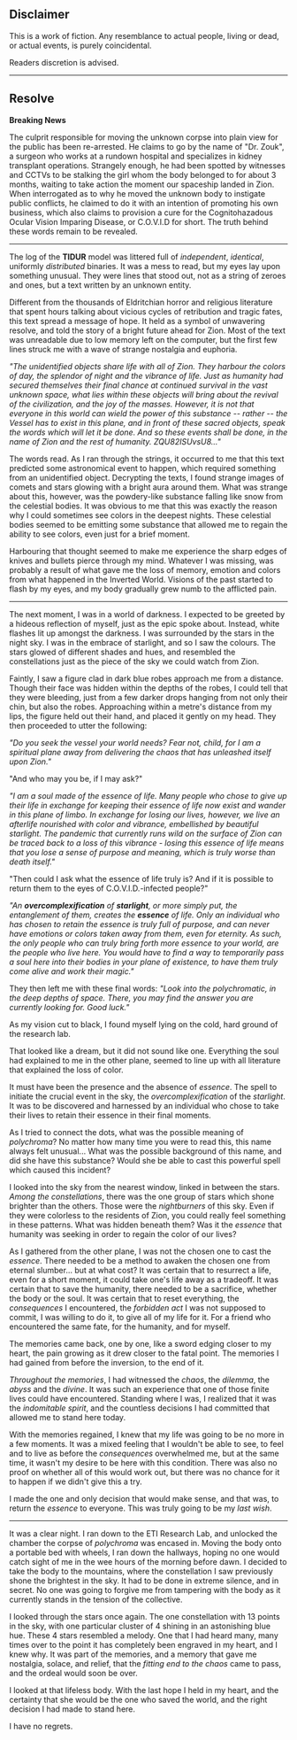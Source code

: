 ## Disclaimer

This is a work of fiction. Any resemblance to actual people, living or dead, or actual events, is purely coincidental.

Readers discretion is advised.

---

## Resolve

**Breaking News**

The culprit responsible for moving the unknown corpse into plain view for the public has been re-arrested. He claims to go by the name of "Dr. Zouk", a surgeon who works at a rundown hospital and specializes in kidney transplant operations. Strangely enough, he had been spotted by witnesses and CCTVs to be stalking the girl whom the body belonged to for about 3 months, waiting to take action the moment our spaceship landed in Zion. When interrogated as to why he moved the unknown body to instigate public conflicts, he claimed to do it with an intention of promoting his own business, which also claims to provision a cure for the Cognitohazadous Ocular Vision Imparing Disease, or C.O.V.I.D for short. The truth behind these words remain to be revealed.

---

The log of the **TIDUR** model was littered full of *independent*, *identical*, uniformly *distributed* binaries. It was a mess to read, but my eyes lay upon something unusual. They were lines that stood out, not as a string of zeroes and ones, but a text written by an unknown entity.

Different from the thousands of Eldritchian horror and religious literature that spent hours talking about vicious cycles of retribution and tragic fates, this text spread a message of hope. It held as a symbol of unwavering resolve, and told the story of a bright future ahead for Zion. Most of the text was unreadable due to low memory left on the computer, but the first few lines struck me with a wave of strange nostalgia and euphoria. 

*"The unidentified objects share life with all of Zion. They harbour the colors of day, the splendor of night and the vibrance of life. Just as humanity had secured themselves their final chance at continued survival in the vast unknown space, what lies within these objects will bring about the revival of the civilization, and the joy of the masses. However, it is not that everyone in this world can wield the power of this substance -- rather -- the Vessel has to exist in this plane, and in front of these sacred objects, speak the words which will let it be done. And so these events shall be done, in the name of Zion and the rest of humanity. ZQU82ISUvsU8..."*

The words read. As I ran through the strings, it occurred to me that this text predicted some astronomical event to happen, which required something from an unidentified object. Decrypting the texts, I found strange images of comets and stars glowing with a bright aura around them. What was strange about this, however, was the powdery-like substance falling like snow from the celestial bodies. It was obvious to me that this was exactly the reason why I could sometimes see colors in the deepest nights. These celestial bodies seemed to be emitting some substance that allowed me to regain the ability to see colors, even just for a brief moment.

Harbouring that thought seemed to make me experience the sharp edges of knives and bullets pierce through my mind. Whatever I was missing, was probably a result of what gave me the loss of memory, emotion and colors from what happened in the Inverted World. Visions of the past started to flash by my eyes, and my body gradually grew numb to the afflicted pain.

---
The next moment, I was in a world of darkness. I expected to be greeted by a hideous reflection of myself, just as the epic spoke about. Instead, white flashes lit up amongst the darkness. I was surrounded by the stars in the night sky. I was in the embrace of starlight, and so I saw the colours. The stars glowed of different shades and hues, and resembled the constellations just as the piece of the sky we could watch from Zion. 

Faintly, I saw a figure clad in dark blue robes approach me from a distance. Though their face was hidden within the depths of the robes, I could tell that they were bleeding, just from a few darker drops hanging from not only their chin, but also the robes. Approaching within a metre's distance from my lips, the figure held out their hand, and placed it gently on my head. They then proceeded to utter the following:

*"Do you seek the vessel your world needs? Fear not, child, for I am a spiritual plane away from delivering the chaos that has unleashed itself upon Zion."*

"And who may you be, if I may ask?"

*"I am a soul made of the essence of life. Many people who chose to give up their life in exchange for keeping their essence of life now exist and wander in this plane of limbo. In exchange for losing our lives, however, we live an afterlife nourished with color and vibrance, embellished by beautiful starlight. The pandemic that currently runs wild on the surface of Zion can be traced back to a loss of this vibrance - losing this essence of life means that you lose a sense of purpose and meaning, which is truly worse than death itself."*

"Then could I ask what the essence of life truly is? And if it is possible to return them to the eyes of C.O.V.I.D.-infected people?" 

*"An **overcomplexification** of **starlight**, or more simply put, the entanglement of them, creates the **essence** of life. Only an individual who has chosen to retain the *essence* is truly full of purpose, and can never have emotions or colors taken away from them, even for eternity. As such, the only people who can truly bring forth more *essence* to your world, are the people who live here. You would have to find a way to temporarily pass a soul here into their bodies in your plane of existence, to have them truly come alive and work their magic."*

They then left me with these final words: *"Look into the polychromatic, in the deep depths of space. There, you may find the answer you are currently looking for. Good luck."*

As my vision cut to black, I found myself lying on the cold, hard ground of the research lab. 

That looked like a dream, but it did not sound like one. Everything the soul had explained to me in the other plane, seemed to line up with all literature that explained the loss of color. 

It must have been the presence and the absence of *essence*. The spell to initiate the crucial event in the sky, the *overcomplexification* of the *starlight*. It was to be discovered and harnessed by an individual who chose to take their lives to retain their essence in their final moments.

As I tried to connect the dots, what was the possible meaning of *polychroma*? No matter how many time you were to read this, this name always felt unusual... What was the possible background of this name, and did she have this substance? Would she be able to cast this powerful spell which caused this incident?

I looked into the sky from the nearest window, linked in between the stars. *Among the constellations*, there was the one group of stars which shone brighter than the others. Those were the *nightburners* of this sky. Even if they were colorless to the residents of Zion, you could really feel something in these patterns. What was hidden beneath them? Was it the *essence* that humanity was seeking in order to regain the color of our lives?

As I gathered from the other plane, I was not the chosen one to cast the *essence*. There needed to be a method to awaken the chosen one from eternal slumber... but at what cost? It was certain that to resurrect a life, even for a short moment, it could take one's life away as a tradeoff. It was certain that to save the humanity, there needed to be a sacrifice, whether the body or the soul. It was certain that to reset everything, the *consequences* I encountered, the *forbidden act* I was not supposed to commit, I was willing to do it, to give all of my life for it. For a friend who encountered the same fate, for the humanity, and for myself.

The memories came back, one by one, like a sword edging closer to my heart, the pain growing as it drew closer to the fatal point. The memories I had gained from before the inversion, to the end of it. 

*Throughout the memories*, I had witnessed the *chaos*, the *dilemma*, the *abyss* and the *divine*. It was such an experience that one of those finite lives could have encountered. Standing where I was, I realized that it was the *indomitable spirit*, and the countless decisions I had committed that allowed me to stand here today.

With the memories regained, I knew that my life was going to be no more in a few moments. It was a mixed feeling that I wouldn't be able to see, to feel and to live as before the *consequences* overwhelmed me, but at the same time, it wasn't my desire to be here with this condition. There was also no proof on whether all of this would work out, but there was no chance for it to happen if we didn't give this a try. 

I made the one and only decision that would make sense, and that was, to return the *essence* to everyone. This was truly going to be my *last wish*.

---

It was a clear night. I ran down to the ETI Research Lab, and unlocked the chamber the corpse of *polychroma* was encased in. Moving the body onto a portable bed with wheels, I ran down the hallways, hoping no one would catch sight of me in the wee hours of the morning before dawn. I decided to take the body to the mountains, where the constellation I saw previously shone the brightest in the sky. It had to be done in extreme silence, and in secret. No one was going to forgive me from tampering with the body as it currently stands in the tension of the collective.

I looked through the stars once again. The one constellation with 13 points in the sky, with one particular cluster of 4 shining in an astonishing blue hue. These 4 stars resembled a melody. One that I had heard many, many times over to the point it has completely been engraved in my heart, and I knew why. It was part of the memories, and a memory that gave me nostalgia, solace, and relief, that the *fitting end to the chaos* came to pass, and the ordeal would soon be over.

I looked at that lifeless body. With the last hope I held in my heart, and the certainty that she would be the one who saved the world, and the right decision I had made to stand here.

I have no regrets.
